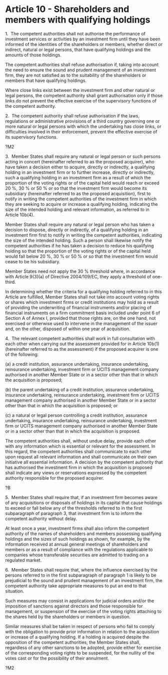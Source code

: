 # Article 10 - Shareholders and members with qualifying holdings


1.  The competent authorities shall not authorise the performance of investment services or activities by an investment firm until they have been informed of the identities of the shareholders or members, whether direct or indirect, natural or legal persons, that have qualifying holdings and the amounts of those holdings.

The competent authorities shall refuse authorisation if, taking into account the need to ensure the sound and prudent management of an investment firm, they are not satisfied as to the suitability of the shareholders or members that have qualifying holdings.

Where close links exist between the investment firm and other natural or legal persons, the competent authority shall grant authorisation only if those links do not prevent the effective exercise of the supervisory functions of the competent authority.

2.  The competent authority shall refuse authorisation if the laws, regulations or administrative provisions of a third country governing one or more natural or legal persons with which the undertaking has close links, or difficulties involved in their enforcement, prevent the effective exercise of its supervisory functions.

?M2

3.  Member States shall require any natural or legal person or such persons acting in concert (hereinafter referred to as the proposed acquirer), who have taken a decision either to acquire, directly or indirectly, a qualifying holding in an investment firm or to further increase, directly or indirectly, such a qualifying holding in an investment firm as a result of which the proportion of the voting rights or of the capital held would reach or exceed 20 %, 30 % or 50 % or so that the investment firm would become its subsidiary (hereinafter referred to as the proposed acquisition), first to notify in writing the competent authorities of the investment firm in which they are seeking to acquire or increase a qualifying holding, indicating the size of the intended holding and relevant information, as referred to in Article 10b(4).

Member States shall require any natural or legal person who has taken a decision to dispose, directly or indirectly, of a qualifying holding in an investment firm first to notify in writing the competent authorities, indicating the size of the intended holding. Such a person shall likewise notify the competent authorities if he has taken a decision to reduce his qualifying holding so that the proportion of the voting rights or of the capital held would fall below 20 %, 30 % or 50 % or so that the investment firm would cease to be his subsidiary.

Member States need not apply the 30 % threshold where, in accordance with Article 9(3)(a) of Directive 2004/109/EC, they apply a threshold of one-third.

In determining whether the criteria for a qualifying holding referred to in this Article are fulfilled, Member States shall not take into account voting rights or shares which investment firms or credit institutions may hold as a result of providing the underwriting of financial instruments and/or placing of financial instruments on a firm commitment basis included under point 6 of Section A of Annex I, provided that those rights are, on the one hand, not exercised or otherwise used to intervene in the management of the issuer and, on the other, disposed of within one year of acquisition.

4.  The relevant competent authorities shall work in full consultation with each other when carrying out the assessment provided for in Article 10b(1) (hereinafter referred to as the assessment) if the proposed acquirer is one of the following:

(a) a credit institution, assurance undertaking, insurance undertaking, reinsurance undertaking, investment firm or UCITS management company authorised in another Member State or in a sector other than that in which the acquisition is proposed;

(b) the parent undertaking of a credit institution, assurance undertaking, insurance undertaking, reinsurance undertaking, investment firm or UCITS management company authorised in another Member State or in a sector other than that in which the acquisition is proposed; or

(c) a natural or legal person controlling a credit institution, assurance undertaking, insurance undertaking, reinsurance undertaking, investment firm or UCITS management company authorised in another Member State or in a sector other than that in which the acquisition is proposed.

The competent authorities shall, without undue delay, provide each other with any information which is essential or relevant for the assessment. In this regard, the competent authorities shall communicate to each other upon request all relevant information and shall communicate on their own initiative all essential information. A decision by the competent authority that has authorised the investment firm in which the acquisition is proposed shall indicate any views or reservations expressed by the competent authority responsible for the proposed acquirer.

?B

5.  Member States shall require that, if an investment firm becomes aware of any acquisitions or disposals of holdings in its capital that cause holdings to exceed or fall below any of the thresholds referred to in the first subparagraph of paragraph 3, that investment firm is to inform the competent authority without delay.

At least once a year, investment firms shall also inform the competent authority of the names of shareholders and members possessing qualifying holdings and the sizes of such holdings as shown, for example, by the information received at annual general meetings of shareholders and members or as a result of compliance with the regulations applicable to companies whose transferable securities are admitted to trading on a regulated market.

6.  Member States shall require that, where the influence exercised by the persons referred to in the first subparagraph of paragraph 1 is likely to be prejudicial to the sound and prudent management of an investment firm, the competent authority take appropriate measures to put an end to that situation.

Such measures may consist in applications for judicial orders and/or the imposition of sanctions against directors and those responsible for management, or suspension of the exercise of the voting rights attaching to the shares held by the shareholders or members in question.

Similar measures shall be taken in respect of persons who fail to comply with the obligation to provide prior information in relation to the acquisition or increase of a qualifying holding. If a holding is acquired despite the opposition of the competent authorities, the Member States shall, regardless of any other sanctions to be adopted, provide either for exercise of the corresponding voting rights to be suspended, for the nullity of the votes cast or for the possibility of their annulment.

?M2

